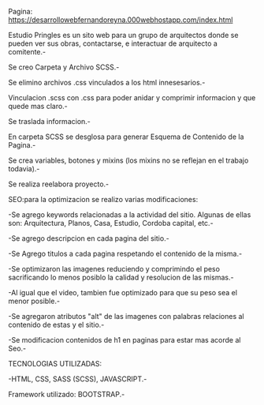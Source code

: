 Pagina: https://desarrollowebfernandoreyna.000webhostapp.com/index.html

Estudio Pringles es un sito web para un grupo de arquitectos donde se pueden ver sus obras, contactarse, e interactuar de arquitecto a comitente.-

Se creo Carpeta y Archivo SCSS.-

Se elimino archivos .css vinculados a los html innesesarios.-

Vinculacion .scss con .css para poder anidar y comprimir informacion y que quede mas claro.-

Se traslada informacion.-

En carpeta SCSS se desglosa para generar Esquema de Contenido de la Pagina.-

Se crea variables, botones y mixins (los mixins no se reflejan en el trabajo todavia).-

Se realiza reelabora proyecto.-


SEO:para la optimizacion se realizo varias modificaciones:

-Se agrego keywords relacionadas a la actividad del sitio. Algunas de ellas son: Arquitectura, Planos, Casa, Estudio, Cordoba capital, etc.-

-Se agrego descripcion en cada pagina del sitio.-

-Se Agrego titulos a cada pagina respetando el contenido de la misma.-

-Se optimizaron las imagenes reduciendo y comprimindo el peso sacrificando lo menos posiblo la calidad y resolucion de las mismas.-

-Al igual que el video, tambien fue optimizado para que su peso sea el menor posible.-

-Se agregaron atributos "alt" de las imagenes con palabras relaciones al contenido de estas y el sitio.-

-Se modificacion contenidos de h1 en paginas para estar mas acorde al Seo.-

TECNOLOGIAS UTILIZADAS:

-HTML, CSS, SASS (SCSS), JAVASCRIPT.-

Framework utilizado: BOOTSTRAP.-

